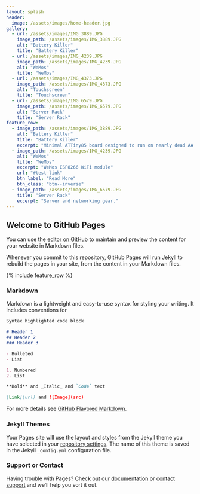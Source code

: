 ```yaml
---
layout: splash
header:
  image: /assets/images/home-header.jpg
gallery:
  - url: /assets/images/IMG_3889.JPG
    image_path: /assets/images/IMG_3889.JPG
    alt: "Battery Killer"
    title: "Battery Killer"
  - url: /assets/images/IMG_4239.JPG
    image_path: /assets/images/IMG_4239.JPG
    alt: "WeMos"
    title: "WeMos"
  - url: /assets/images/IMG_4373.JPG
    image_path: /assets/images/IMG_4373.JPG
    alt: "Touchscreen"
    title: "Touchscreen"
  - url: /assets/images/IMG_6579.JPG
    image_path: /assets/images/IMG_6579.JPG
    alt: "Server Rack"
    title: "Server Rack"
feature_row:
  - image_path: /assets/images/IMG_3889.JPG
    alt: "Battery Killer"
    title: "Battery Killer"
    excerpt: "Minimal ATTiny85 board designed to run on nearly dead AA cells."
  - image_path: /assets/images/IMG_4239.JPG
    alt: "WeMos"
    title: "WeMos"
    excerpt: "WeMos ESP8266 WiFi module"
    url: "#test-link"
    btn_label: "Read More"
    btn_class: "btn--inverse"
  - image_path: /assets/images/IMG_6579.JPG
    title: "Server Rack"
    excerpt: "Server and networking gear."
---
```

## Welcome to GitHub Pages

You can use the [editor on GitHub](https://github.com/alundeby/alundeby.github.io/edit/master/index.md) to maintain and preview the content for your website in Markdown files.

Whenever you commit to this repository, GitHub Pages will run [Jekyll](https://jekyllrb.com/) to rebuild the pages in your site, from the content in your Markdown files.

{% include feature_row %}


### Markdown

Markdown is a lightweight and easy-to-use syntax for styling your writing. It includes conventions for

```markdown
Syntax highlighted code block

# Header 1
## Header 2
### Header 3

- Bulleted
- List

1. Numbered
2. List

**Bold** and _Italic_ and `Code` text

[Link](url) and ![Image](src)
```

For more details see [GitHub Flavored Markdown](https://guides.github.com/features/mastering-markdown/).

### Jekyll Themes

Your Pages site will use the layout and styles from the Jekyll theme you have selected in your [repository settings](https://github.com/alundeby/alundeby.github.io/settings). The name of this theme is saved in the Jekyll `_config.yml` configuration file.

### Support or Contact

Having trouble with Pages? Check out our [documentation](https://help.github.com/categories/github-pages-basics/) or [contact support](https://github.com/contact) and we’ll help you sort it out.
